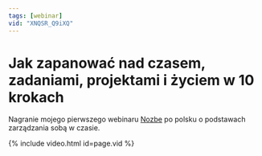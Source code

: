 ```yaml
---
tags: [webinar]
vid: "XNQSR_Q9iXQ"
---
```


# Jak zapanować nad czasem, zadaniami, projektami i życiem w 10 krokach

Nagranie mojego pierwszego webinaru [Nozbe][n] po polsku o podstawach zarządzania sobą w czasie.

{% include video.html id=page.vid %}

<!--More-->


[n]: https://nozbe.com/pl/?a=mike